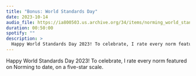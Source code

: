 ```yaml
---
title: "Bonus: World Standards Day"
date: 2023-10-14
audio_file: https://ia800503.us.archive.org/34/items/norming_world_standard_2023/norming_world_standard_2023.mp3
duration: 00:50:00
spotify: ""
description: >
  Happy World Standards Day 2023! To celebrate, I rate every norm featured on Norming to date, on a five-star scale.
---
```


Happy World Standards Day 2023! To celebrate, I rate every norm featured on Norming to date, on a five-star scale.
